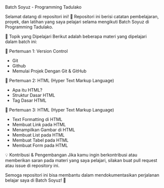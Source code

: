  Batch Soyuz - Programming Tadulako

Selamat datang di repositori ini! 🎉
Repositori ini berisi catatan pembelajaran, proyek, dan latihan yang saya pelajari selama mengikuti Batch Soyuz di Programming Tadulako.

 📌 Topik yang Dipelajari
Berikut adalah beberapa materi yang dipelajari dalam batch ini:

 🔹 Pertemuan 1: Version Control
- Git
- Github
- Memulai Projek Dengan Git & GitHub

 🔹 Pertemuan 2: HTML (Hyper Text Markup Language)
- Apa itu HTML?
- Struktur Dasar HTML
- Tag Dasar HTML

 🔹 Pertemuan 3: HTML (Hyper Text Markup Language)
- Text Formatting di HTML
- Membuat Link pada HTML
- Menampilkan Gambar di HTML
- Membuat List pada HTML
- Membuat Tabel pada HTML
- Membuat Form pada HTML

 💡 Kontribusi & Pengembangan
Jika kamu ingin berkontribusi atau memberikan saran pada materi yang saya pelajari, silakan buat pull request atau issue di repository ini.


Semoga repositori ini bisa membantu dalam mendokumentasikan perjalanan belajar saya di Batch Soyuz! 🚀
